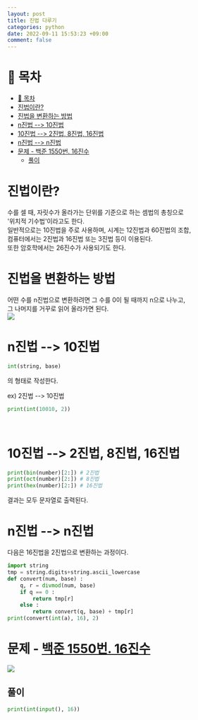 ```yaml
---
layout: post
title: 진법 다루기
categories: python
date: 2022-09-11 15:53:23 +09:00
comment: false
---
```


# 📖 목차
- [📖 목차](#-목차)
- [진법이란?](#진법이란)
- [진법을 변환하는 방법](#진법을-변환하는-방법)
- [n진법 --> 10진법](#n진법----10진법)
- [10진법 --> 2진법, 8진법, 16진법](#10진법----2진법-8진법-16진법)
- [n진법 --> n진법](#n진법----n진법)
- [문제 - 백준 1550번. 16진수](#문제---백준-1550번-16진수)
  - [풀이](#풀이)

# 진법이란?
수를 셀 때, 자릿수가 올라가는 단위를 기준으로 하는 셈법의 총칭으로<br/> '위치적 기수법'이라고도 한다.<br/>
일반적으로는 10진법을 주로 사용하며, 시계는 12진법과 60진법의 조합, <br/> 컴퓨터에서는 2진법과 16진법 또는 3진법 등이 이용된다. <br/>
또한 암호학에서는 26진수가 사용되기도 한다.<br/>

# 진법을 변환하는 방법
어떤 수를 n진법으로 변환하려면 그 수를 0이 될 때까지 n으로 나누고,<br/> 그 나머지를 거꾸로 읽어 올라가면 된다.<br/>
<img src = "https://github.com/WoojinJeonkr/WoojinJeonkr.github.io/blob/main/assets/img/base-change.jpg?raw=true">

# n진법 --> 10진법

```python
int(string, base)
```
의 형태로 작성한다.<br/>

ex) 2진법 --> 10진법
```python
print(int(10010, 2))
```
<br/>

# 10진법 --> 2진법, 8진법, 16진법

```python
print(bin(number)[2:]) # 2진법
print(oct(number)[2:]) # 8진법
print(hex(number)[2:]) # 16진법
```
결과는 모두 문자열로 출력된다.

# n진법 --> n진법

다음은 16진법을 2진법으로 변환하는 과정이다.
```python
import string
tmp = string.digits+string.ascii_lowercase
def convert(num, base) :
    q, r = divmod(num, base)
    if q == 0 :
        return tmp[r] 
    else :
        return convert(q, base) + tmp[r]
print(convert(int(a), 16), 2)
```

# 문제 - [백준 1550번. 16진수](https://www.acmicpc.net/problem/1550)

<img src = "https://github.com/WoojinJeonkr/WoojinJeonkr.github.io/blob/main/assets/img/baekjoon%201550.png?raw=true">

## 풀이

```python
print(int(input(), 16))
```